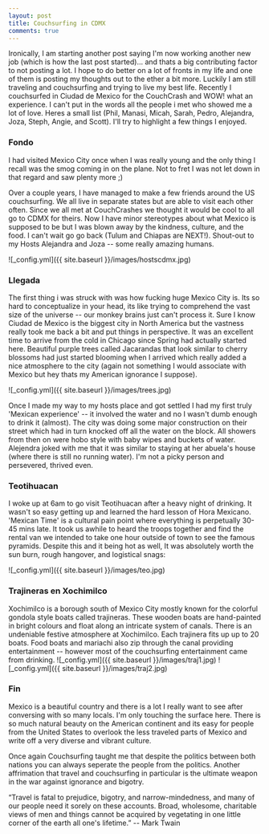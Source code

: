 ```yaml
---
layout: post
title: Couchsurfing in CDMX
comments: true
---
```

Ironically, I am starting another post saying I'm now working another new job (which is how the last post started)... and thats a big contributing factor to not posting a lot. I hope to do better on a lot of fronts in my life and one of them is posting my thoughts out to the ether a bit more. 
Luckily I am still traveling and couchsurfing and trying to live my best life. Recently I couchsurfed in Ciudad de Mexico for the CouchCrash and WOW! what an experience.  I can't put in the words all the people i met who showed me a lot of love. Heres a small list (Phil, Manasi, Micah, Sarah, Pedro, Alejandra, Joza, Steph, Angie, and Scott). I'll try to highlight a few things I enjoyed. 

### Fondo
I had visited Mexico City once when I was really young and the only thing I recall was the smog coming in on the plane. Not to fret I was not let down in that regard and saw plenty more ;)

Over a couple years, I have managed to make a few friends around the US couchsurfing. We all live in separate states but are able to visit each other often. Since we all met at CouchCrashes we thought it would be cool to all go to CDMX for theirs. Now I have minor stereotypes about what Mexico is supposed to be but I was blown away by the kindness, culture, and the food. I can't wait go go back (Tulum and Chiapas are NEXT!). Shout-out to my Hosts Alejandra and Joza -- some really amazing humans. 

![_config.yml]({{ site.baseurl }}/images/hostscdmx.jpg)


### Llegada 
The first thing i was struck with was how fucking huge Mexico City is. Its so hard to conceptualize in your head, its like trying to comprehend the vast size of the universe -- our monkey brains just can't process it. Sure I know Ciudad de Mexico is the biggest city in North America but the vastness really took me back a bit and put things in perspective. It was an excellent time to arrive from the cold in Chicago since Spring had actually started here. Beautiful purple trees called Jacarandas that look similar to cherry blossoms had just started blooming when I arrived which really added a nice atmosphere to the city (again not something I would associate with Mexico but hey thats my American ignorance I suppose). 

![_config.yml]({{ site.baseurl }}/images/trees.jpg)

Once I made my way to my hosts place and got settled I had my first truly 'Mexican experience' -- it involved the water and no I wasn't dumb enough to drink it (almost). The city was doing some major construction on their street which had in turn knocked off all the water on the block. All showers from then on were hobo style with baby wipes and buckets of water. Alejendra joked with me that it was similar to staying at her abuela's house (where there is still no running water). I'm not a picky person and persevered, thrived even.

### Teotihuacan
I woke up at 6am to go visit Teotihuacan after a heavy night of drinking. It wasn't so easy getting up and learned the hard lesson of Hora Mexicano. 'Mexican Time' is a cultural pain point where everything is perpetually 30-45 mins late. It took us awhile to heard the troops together and find the rental van we intended to take one hour outside of town to see the famous pyramids. Despite this and it being hot as well, It was absolutely worth the sun burn, rough hangover, and logistical snags:

![_config.yml]({{ site.baseurl }}/images/teo.jpg)

### Trajineras en Xochimilco
Xochimilco is a borough south of Mexico City mostly known for the colorful gondola style boats called trajineras. These wooden boats are hand-painted in bright colours and float along an intricate system of canals. There is an undeniable festive atmosphere at Xochimilco. Each trajinera fits up up to 20 boats. Food boats and mariachi also zip through the canal providing entertainment -- however most of the couchsurfing entertainment came from drinking. 
![_config.yml]({{ site.baseurl }}/images/traj1.jpg)
![_config.yml]({{ site.baseurl }}/images/traj2.jpg)

### Fin
Mexico is a beautiful country and there is a lot I really want to see after conversing with so many locals. I'm only touching the surface here. There is so much natural beauty on the American continent and its easy for people from the United States to overlook the less traveled parts of Mexico and write off a very diverse and vibrant culture. 

Once again Couchsurfing taught me that despite the politics between both nations you can always seperate the people from the politics. Another affrimation that travel and couchsurfing in particular is the ultimate weapon in the war against ignorance and bigotry. 

“Travel is fatal to prejudice, bigotry, and narrow-mindedness, and many of our people need it sorely on these accounts. Broad, wholesome, charitable views of men and things cannot be acquired by vegetating in one little corner of the earth all one's lifetime.” -- Mark Twain







